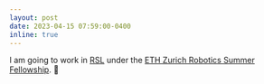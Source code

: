 ```yaml
---
layout: post
date: 2023-04-15 07:59:00-0400
inline: true
---
```


I am going to work in [RSL](https://rsl.ethz.ch/) under the [ETH Zurich Robotics Summer Fellowship](https://center-for-robotics.ethz.ch/education/robotics-student-fellowship.html). :dog:

